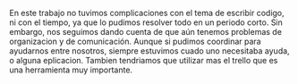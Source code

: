 En este trabajo no tuvimos complicaciones con el tema de escribir codigo, ni con el tiempo, ya que lo pudimos resolver todo en un periodo corto. Sin embargo, nos seguimos dando cuenta de que aún tenemos problemas de organizacion y de comunicación. Aunque si pudimos coordinar para ayudarnos entre nosotros, siempre estuvimos cuado uno necesitaba ayuda, o alguna eplicacion. Tambien tendriamos que utilizar mas el trello que es una herramienta muy importante. 

